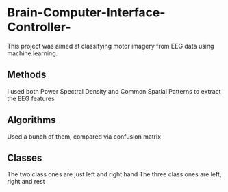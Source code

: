 # Brain-Computer-Interface-Controller-
This project was aimed at classifying motor imagery from EEG data using machine learning.

## Methods
I used both Power Spectral Density and Common Spatial Patterns to extract the EEG features

## Algorithms
Used a bunch of them, compared via confusion matrix

## Classes
The two class ones are just left and right hand
The three class ones are left, right and rest
